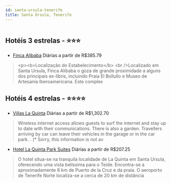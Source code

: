 ```yaml
---
id: santa-ursula-tenerife
title: Santa Úrsula, Tenerife
---
```


<center><img src="https://i.travelapi.com/hotels/20000000/19980000/19972600/19972528/03a7c23d_b.jpg" alt="" /></center>


## Hotéis 3 estrelas - ⭐️⭐️⭐️

-    [Finca Alibaba](https://www.hurb.com/hoteis/santa-ursula/finca-alibaba-JNP-JP261321?cmp=18055) Diárias a partir de R$385.79
   > &lt;p&gt;&lt;b&gt;Localização do Estabelecimento&lt;/b&gt; &lt;br /&gt;Localizado em Santa Ursula, Finca Alibaba o goza de grande proximidade a alguns dos principais ex-líbris, incluindo Praia El Bollullo e Museo de Artesanía Iberoamericana.  Este complex

## Hotéis 4 estrelas - ⭐️⭐️⭐️⭐️

-    [Villas La Quinta](https://www.hurb.com/hoteis/santa-ursula/villas-la-quinta-JNP-JP833395?cmp=18055) Diárias a partir de R$1,302.70
   > Wireless internet access allows guests to surf the internet and stay up to date with their communications. There is also a garden. Travellers arriving by car can leave their vehicles in the garage or in the car park.
. (* Sorry, this information is not av
-    [Hotel La Quinta Park Suites](https://www.hurb.com/hoteis/santa-ursula/hotel-la-quinta-park-suites-JNP-JP216540?cmp=18055) Diárias a partir de R$207.25
   > O hotel situa-se na tranquila localidade de La Quinta em Santa Ursula, oferecendo uma vista belíssima para o Teide. Encontra-se a aproximadamente 8 km de Puerto de la Cruz e da praia. O aeroporto de Tenerife Norte localiza-se a cerca de 20 km de distância
